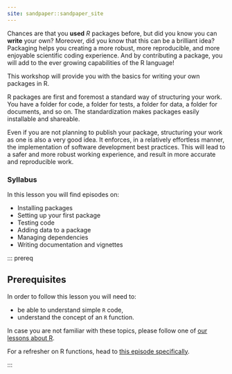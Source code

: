 ```yaml
---
site: sandpaper::sandpaper_site
---
```


Chances are that you **used** _R_ packages before, but did you know you can **write** your own?
Moreover, did you know that this can be a brilliant idea?
Packaging helps you creating a more robust, more reproducible, and more enjoyable scientific coding experience.
And by contributing a package, you will add to the ever growing capabilities of the R language!

This workshop will provide you with the basics for writing your own packages in R.

R packages are first and foremost a standard way of structuring your work.
You have a folder for code, a folder for tests, a folder for data, a folder for documents, and so on.
The standardization makes packages easily installable and shareable.

Even if you are not planning to publish your package, structuring your work as one is also a very good idea.
It enforces, in a relatively effortless manner, the implementation of software development best practices.
This will lead to a safer and more robust working experience, and result in more accurate and reproducible work.

### Syllabus

In this lesson you will find episodes on:

- Installing packages
- Setting up your first package
- Testing code
- Adding data to a package
- Managing dependencies
- Writing documentation and vignettes

::: prereq

## Prerequisites

In order to follow this lesson you will need to:

- be able to understand simple `R` code,
- understand the concept of an `R` function.

In case you are not familiar with these topics, please follow one of [our lessons about R](https://swcarpentry.github.io/r-novice-inflammation/).

For a refresher on R functions, head to [this episode specifically](https://swcarpentry.github.io/r-novice-inflammation/02-func-R/index.html).

:::
